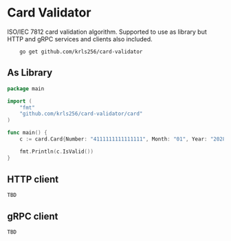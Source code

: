 # Card Validator

ISO/IEC 7812 card validation algorithm. Supported to use as library but HTTP and gRPC services and clients also included.

```shell
    go get github.com/krls256/card-validator
```

## As Library

```go
package main

import (
	"fmt"
	"github.com/krls256/card-validator/card"
)

func main() {
	c := card.Card{Number: "4111111111111111", Month: "01", Year: "2028"}

	fmt.Println(c.IsValid())
} 
```

## HTTP client

```
TBD
```

## gRPC client

```
TBD
```